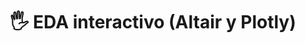 ---
layout: page

parent_id: 1.2-eda
id: 5-interactive
title: 🖐️ EDA interactivo (Altair y Plotly)

notebook: Plotly_videogame_dataset.ipynb
---